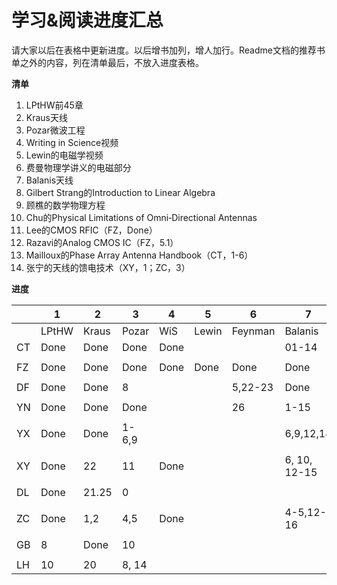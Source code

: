 # 学习&阅读进度汇总

请大家以后在表格中更新进度。以后增书加列，增人加行。Readme文档的推荐书单之外的内容，列在清单最后，不放入进度表格。

**清单**

1. LPtHW前45章
2. Kraus天线
3. Pozar微波工程
4. Writing in Science视频
5. Lewin的电磁学视频
6. 费曼物理学讲义的电磁部分
7. Balanis天线
8. Gilbert Strang的Introduction to Linear Algebra
9. 顾樵的数学物理方程
10. Chu的Physical Limitations of Omni‐Directional Antennas
11. Lee的CMOS RFIC（FZ，Done）
12. Razavi的Analog CMOS IC（FZ，5.1）
13. Mailloux的Phase Array Antenna Handbook（CT，1-6）
14. 张宁的天线的馈电技术（XY，1；ZC，3）

**进度**

|      | 1     | 2     | 3       | 4    | 5     | 6       | 7            | 8       | 9     | 10  |
| ---- | ----- | ----- | ------- | ---- | ----- | ------- | ------------ | -------- | ------ | ---- |
|      | LPtHW | Kraus | Pozar   | WiS  | Lewin | Feynman | Balanis      | Strang | Gu | Chu |
| CT   | Done  | Done  | Done    | Done |       |         | 01-14         |       |        |      |
|      |       |       |         |      |       |         |              |          |        |      |
| FZ   | Done  | Done  | Done    | Done | Done  | Done    | Done         | Done | Done | Done |
|      |       |       |         |      |       |         |              |          |        |      |
| DF   | Done  | Done  | 8       |      |       | 5,22-23 | Done         |          |        |      |
|      |       |       |         |      |       |         |              |          |        |      |
| YN   | Done  | Done  | Done    |      |       | 26      | 1-15         |          |        |      |
|      |       |       |         |      |       |         |              |          |        |      |
| YX   | Done  | Done  | 1-6,9   |      |       |         | 6,9,12,14    |          |        |      |
|      |       |       |         |      |       |         |              |          |        |      |
| XY   | Done  | 22    | 11      | Done |       |         | 6, 10, 12-15 |          |        |      |
|      |       |       |         |      |       |         |              |          |        |      |
| DL   | Done  | 21.25 | 0       |      |       |         |              |          |        |      |
|      |       |       |         |      |       |         |              |          |        |      |
| ZC   | Done  | 1,2   | 4,5     | Done |       |         | 4-5,12-16    |          |        |      |
|      |       |       |         |      |       |         |              |          |        |      |
| GB   | 8     | Done  | 10      |      |       |         |              |          |        |      |
|      |       |       |         |      |       |         |              |          |        |      |
| LH   | 10    | 20    | 8, 14   |      |       |         |              |          |        |      |